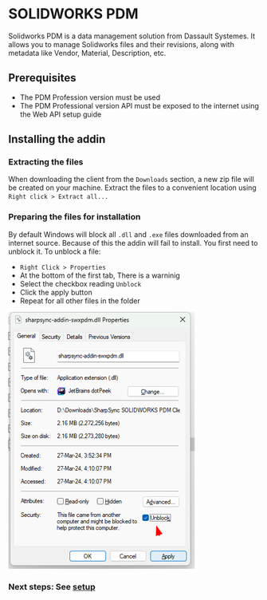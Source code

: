 # SOLIDWORKS PDM  
Solidworks PDM is a data management solution from Dassault Systemes. It allows you to manage Solidworks files and their revisions, along with metadata like Vendor, Material, Description, etc.

## Prerequisites
* The PDM Profession version must be used
* The PDM Professional version API must be exposed to the internet using the Web API setup guide

## Installing the addin

### Extracting the files
When downloading the client from the `Downloads` section, a new zip file will be created on your machine.
Extract the files to a convenient location using `Right click > Extract all...`

### Preparing the files for installation

By default Windows will block all `.dll` and `.exe` files downloaded from an internet source. Because of this the addin will fail to install. You first need to unblock it. To unblock a file:

* `Right Click > Properties` 
* At the bottom of the first tab, There is a warninig
* Select the checkbox reading `Unblock`
* Click the apply button
* Repeat for all other files in the folder

![images/windows_blocked_addin.png](images/windows_blocked_addin.png)

### Next steps: See [setup](markdown/swxpdm-setup.md)
